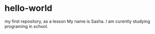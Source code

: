 # hello-world
my first repository, as a lesson
My name is Sasha. I am curently studying programing in school.
